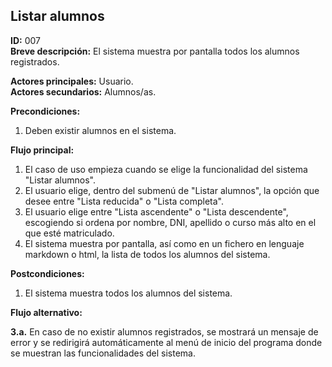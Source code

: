 ## Listar alumnos  

**ID:** 007    
**Breve descripción:** El sistema muestra por pantalla todos los alumnos registrados.


**Actores principales:** Usuario.   
**Actores secundarios:** Alumnos/as.


**Precondiciones:**

1. Deben existir alumnos en el sistema.


**Flujo principal:**

1. El caso de uso empieza cuando se elige la funcionalidad del sistema "Listar alumnos".
2. El usuario elige, dentro del submenú de "Listar alumnos", la opción que desee entre "Lista reducida" o "Lista completa".
3. El usuario elige entre "Lista ascendente" o "Lista descendente", escogiendo si ordena por nombre, DNI, apellido o curso más alto en el que esté matriculado.
4. El sistema muestra por pantalla, así como en un fichero en lenguaje markdown o html, la lista de todos los alumnos del sistema.


**Postcondiciones:**

1. El sistema muestra todos los alumnos del sistema.


**Flujo alternativo:**

**3.a.** En caso de no existir alumnos registrados, se mostrará un mensaje de error y se redirigirá automáticamente al menú de inicio del programa donde se muestran las funcionalidades del sistema.
